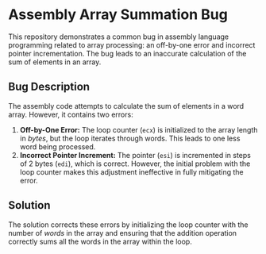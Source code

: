 # Assembly Array Summation Bug

This repository demonstrates a common bug in assembly language programming related to array processing: an off-by-one error and incorrect pointer incrementation. The bug leads to an inaccurate calculation of the sum of elements in an array.

## Bug Description
The assembly code attempts to calculate the sum of elements in a word array. However, it contains two errors:

1. **Off-by-One Error:** The loop counter (`ecx`) is initialized to the array length in *bytes*, but the loop iterates through words.  This leads to one less word being processed. 
2. **Incorrect Pointer Increment:** The pointer (`esi`) is incremented in steps of 2 bytes (`edi`), which is correct. However, the initial problem with the loop counter makes this adjustment ineffective in fully mitigating the error.

## Solution
The solution corrects these errors by initializing the loop counter with the number of *words* in the array and ensuring that the addition operation correctly sums all the words in the array within the loop.